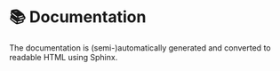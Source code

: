 # :books: Documentation
The documentation is (semi-)automatically generated and converted to readable HTML using Sphinx. 